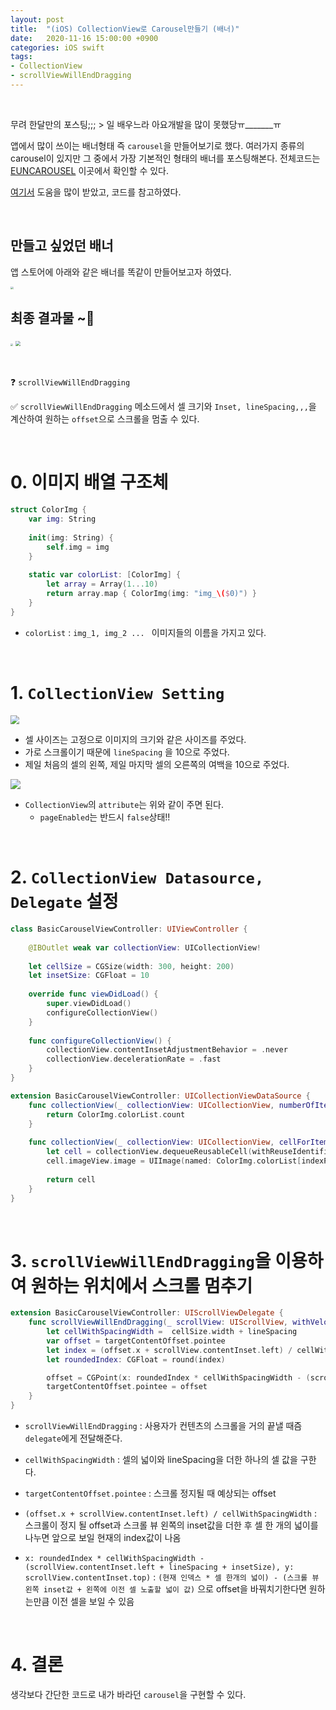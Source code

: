 ```yaml
---
layout: post
title:  "(iOS) CollectionView로 Carousel만들기 (배너)"
date:   2020-11-16 15:00:00 +0900
categories: iOS swift 
tags:
- CollectionView
- scrollViewWillEndDragging
---
```

<br>

무려 한달만의 포스팅;;;
    > 일 배우느라 아요개발을 많이 못했당ㅠ_______ㅠ

앱에서 많이 쓰이는 배너형태 즉 `carousel`을 만들어보기로 했다. 여러가지 종류의 carousel이 있지만 그 중에서 가장 기본적인 형태의 배너를 포스팅해본다. 전체코드는 [EUNCAROUSEL](https://github.com/EunYeongKim/EUNCAROUSEL/tree/develop) 이곳에서 확인할 수 있다.  

[여기서](https://nsios.tistory.com/45) 도움을 많이 받았고, 코드를 참고하였다. 

<br>

## 만들고 싶었던 배너
앱 스토어에 아래와 같은 배너를 똑같이 만들어보고자 하였다.  

<img src="/assets/image/appstore_carousel.jpeg" style="zoom: 30%;"/>

<br>

## 최종 결과물 ~🎊
<img src="/assets/image/basic_carousel.png" style="zoom: 25%;"/> <img src="/assets/image/baiscCollectionViewCarousel.gif" style="zoom: 50%;"/>

<br>

❓ `scrollViewWillEndDragging`

✅  `scrollViewWillEndDragging` 메소드에서 셀 크기와 `Inset, lineSpacing,,,`을 계산하여 원하는 `offset`으로 스크롤을 멈출 수 있다. 

<br>

# 0. 이미지 배열 구조체 
```swift
struct ColorImg {
    var img: String
    
    init(img: String) {
        self.img = img
    }
    
    static var colorList: [ColorImg] {
        let array = Array(1...10)
        return array.map { ColorImg(img: "img_\($0)") }
    }
}
```

* `colorList` : `img_1, img_2 ... ` 이미지들의 이름을 가지고 있다. 

<br>

# 1. `CollectionView Setting`

<img src="/assets/image/basicColletionViewCarousel_collectionVIewSetting.png" style="zoom: 90%;"/> 

* 셀 사이즈는 고정으로 이미지의 크기와 같은 사이즈를 주었다. 
* 가로 스크롤이기 때문에 `lineSpacing` 을 10으로 주었다. 
* 제일 처음의 셀의 왼쪽, 제일 마지막 셀의 오른쪽의 여백을 10으로 주었다. 

<img src="/assets/image/basicCollectionVIewAttributeSetting.png"  style="zoom: 100%;"/>

* `CollectionView`의 `attribute`는 위와 같이 주면 된다.
    * `pageEnabled`는 반드시 `false`상태!!

<br>

# 2. `CollectionView Datasource, Delegate` 설정

```swift
class BasicCarouselViewController: UIViewController {
    
    @IBOutlet weak var collectionView: UICollectionView!
    
    let cellSize = CGSize(width: 300, height: 200)
    let insetSize: CGFloat = 10
    
    override func viewDidLoad() {
        super.viewDidLoad()
        configureCollectionView()
    }
    
    func configureCollectionView() {
        collectionView.contentInsetAdjustmentBehavior = .never
        collectionView.decelerationRate = .fast
    }
}

extension BasicCarouselViewController: UICollectionViewDataSource {
    func collectionView(_ collectionView: UICollectionView, numberOfItemsInSection section: Int) -> Int {
        return ColorImg.colorList.count
    }
    
    func collectionView(_ collectionView: UICollectionView, cellForItemAt indexPath: IndexPath) -> UICollectionViewCell {
        let cell = collectionView.dequeueReusableCell(withReuseIdentifier: "cell", for: indexPath) as! CollectionViewCell
        cell.imageView.image = UIImage(named: ColorImg.colorList[indexPath.row % ColorImg.colorList.count].img)
        
        return cell
    }
}
```

<br>

# 3. `scrollViewWillEndDragging`을 이용하여 원하는 위치에서 스크롤 멈추기

```swift
extension BasicCarouselViewController: UIScrollViewDelegate {
    func scrollViewWillEndDragging(_ scrollView: UIScrollView, withVelocity velocity: CGPoint, targetContentOffset: UnsafeMutablePointer<CGPoint>) {
        let cellWithSpacingWidth =  cellSize.width + lineSpacing
        var offset = targetContentOffset.pointee
        let index = (offset.x + scrollView.contentInset.left) / cellWithSpacingWidth
        let roundedIndex: CGFloat = round(index)

        offset = CGPoint(x: roundedIndex * cellWithSpacingWidth - (scrollView.contentInset.left + lineSpacing + insetSize), y: scrollView.contentInset.top)
        targetContentOffset.pointee = offset
    }
}
```
* `scrollViewWillEndDragging` : 사용자가 컨텐츠의 스크롤을 거의 끝낼 때즘 `delegate`에게 전달해준다.
* `cellWithSpacingWidth` : 셀의 넓이와 lineSpacing을 더한 하나의 셀 값을 구한다.
* `targetContentOffset.pointee` : 스크롤 정지될 때 예상되는 offset
* `(offset.x + scrollView.contentInset.left) / cellWithSpacingWidth` : 스크롤이 정지 될 offset과 스크롤 뷰 왼쪽의 inset값을 더한 후 셀 한 개의 넓이를 나누면 앞으로 보일 현재의 index값이 나옴

* `x: roundedIndex * cellWithSpacingWidth - (scrollView.contentInset.left + lineSpacing + insetSize), y: scrollView.contentInset.top)` : `(현재 인덱스 * 셀 한개의 넓이) - (스크롤 뷰 왼쪽 inset값 + 왼쪽에 이전 셀 노출할 넓이 값)` 으로 offset을 바꿔치기한다면 원하는만큼 이전 셀을 보일 수 있음


<br>


# 4. 결론
생각보다 간단한 코드로 내가 바라던 `carousel`을 구현할 수 있다.
